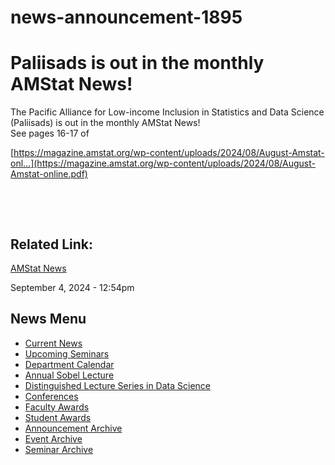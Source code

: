# news-announcement-1895

# Paliisads is out in the monthly AMStat News!

The Pacific Alliance for Low-income Inclusion in Statistics and Data Science (Paliisads) is out in the monthly AMStat News!   
See pages 16-17 of 

[https://magazine.amstat.org/wp-content/uploads/2024/08/August-Amstat-onl...](https://magazine.amstat.org/wp-content/uploads/2024/08/August-Amstat-online.pdf)

 

 

## Related Link:

[AMStat News](https://magazine.amstat.org/wp-content/uploads/2024/08/August-Amstat-online.pdf)

September 4, 2024 - 12:54pm

## News Menu

- [Current News](/news "Current News")
- [Upcoming Seminars](/news/upcoming-seminars "Upcoming Seminars")
- [Department Calendar](/news/calendar "Event & Feature Calendar")
- [Annual Sobel Lecture](/news/sobel "Annual Sobel Lecture")
- [Distinguished Lecture Series in Data Science](/news/data-science "Distinguished Lecture Series in Data Science")
- [Conferences](/news/conferences "Conferences")
- [Faculty Awards](/news/fac_award "Faculty Awards")
- [Student Awards](/news/student_award "Student Awards")
- [Announcement Archive](/news/announcement/archive)
- [Event Archive](/news/feature/archive)
- [Seminar Archive](/news/event/archive)